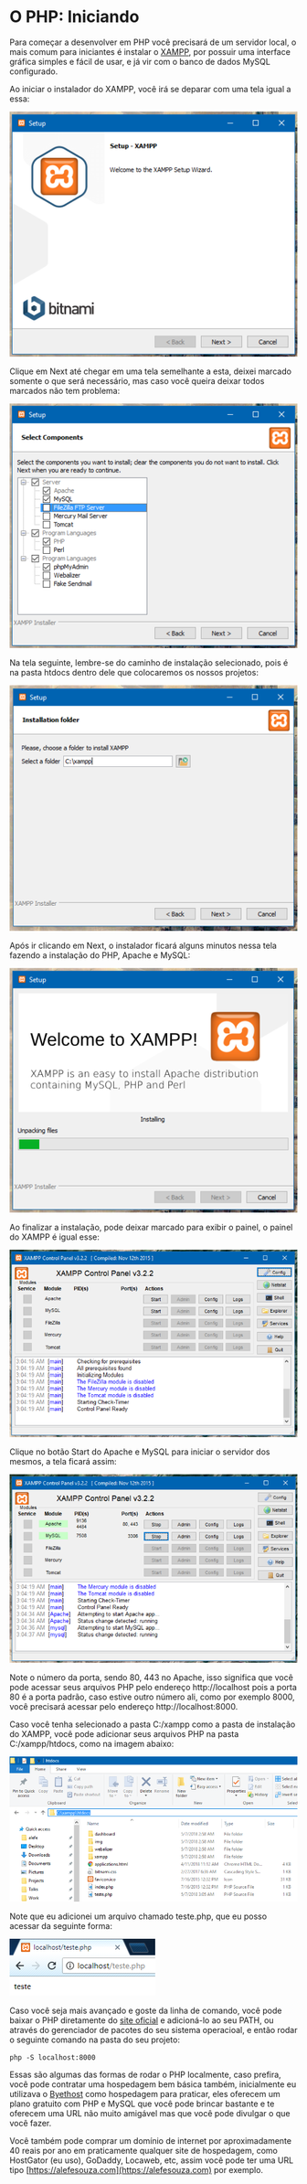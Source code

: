 # O PHP: Iniciando

Para começar a desenvolver em PHP você precisará de um servidor local, o mais comum para iniciantes é instalar o [XAMPP](https://www.apachefriends.org), por possuir uma interface gráfica simples e fácil de usar, e já vir com o banco de dados MySQL configurado.

Ao iniciar o instalador do XAMPP, você irá se deparar com uma tela igual a essa:

![Primeira tela da instalação do XAMPP](./assets/getting-started/xampp1.png)

Clique em Next até chegar em uma tela semelhante a esta, deixei marcado somente o que será necessário, mas caso você queira deixar todos marcados não tem problema:

![Tela de seleção de componentes do XAMPP](./assets/getting-started/xampp2.png)

Na tela seguinte, lembre-se do caminho de instalação selecionado, pois é na pasta htdocs dentro dele que colocaremos os nossos projetos:

![Tela de seleção do caminho de instalação do XAMPP](./assets/getting-started/xampp3.png)

Após ir clicando em Next, o instalador ficará alguns minutos nessa tela fazendo a instalação do PHP, Apache e MySQL:

![Tela de instalação do XAMPP](./assets/getting-started/xampp4.png)

Ao finalizar a instalação, pode deixar marcado para exibir o painel, o painel do XAMPP é igual esse:

![Painel do XAMPP](./assets/getting-started/xampp5.png)

Clique no botão Start do Apache e MySQL para iniciar o servidor dos mesmos, a tela ficará assim:

![Painel do XAMPP iniciado](./assets/getting-started/xampp6.png)

Note o número da porta, sendo 80, 443 no Apache, isso significa que você pode acessar seus arquivos PHP pelo endereço http://localhost pois a porta 80 é a porta padrão, caso estive outro número ali, como por exemplo 8000, você precisará acessar pelo endereço http://localhost:8000.

Caso você tenha selecionado a pasta C:/xampp como a pasta de instalação do XAMPP, você pode adicionar seus arquivos PHP na pasta C:/xampp/htdocs, como na imagem abaixo:

![Pasta de arquivos PHP do XAMPP](./assets/getting-started/xampp7.png)

Note que eu adicionei um arquivo chamado teste.php, que eu posso acessar da seguinte forma:

![Arquivo teste.php sendo acessado](./assets/getting-started/xampp8.png)

Caso você seja mais avançado e goste da linha de comando, você pode baixar o PHP diretamente do [site oficial](http://php.net/downloads.php) e adicioná-lo ao seu PATH, ou através do gerenciador de pacotes do seu sistema operacioal, e então rodar o seguinte comando na pasta do seu projeto:

    php -S localhost:8000

Essas são algumas das formas de rodar o PHP localmente, caso prefira, você pode contratar uma hospedagem bem básica também, inicialmente eu utilizava o [Byethost](https://byet.host) como hospedagem para praticar, eles oferecem um plano gratuito com PHP e MySQL que você pode brincar bastante e te oferecem uma URL não muito amigável mas que você pode divulgar o que você fazer.

Você também pode comprar um domínio de internet por aproximadamente 40 reais por ano em praticamente qualquer site de hospedagem, como HostGator (eu uso), GoDaddy, Locaweb, etc, assim você pode ter uma URL tipo [https://alefesouza.com](https://alefesouza.com) por exemplo.
